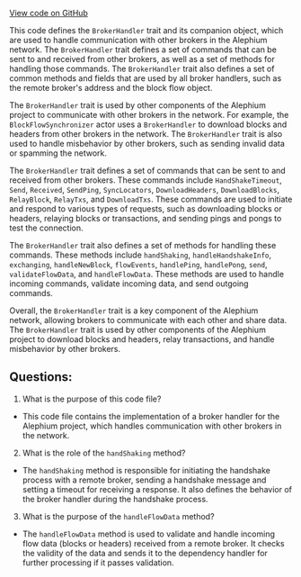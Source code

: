 [View code on GitHub](https://github.com/oxygenium/oxygenium/flow/src/main/scala/org/oxygenium/flow/network/broker/BrokerHandler.scala)

This code defines the `BrokerHandler` trait and its companion object, which are used to handle communication with other brokers in the Alephium network. The `BrokerHandler` trait defines a set of commands that can be sent to and received from other brokers, as well as a set of methods for handling those commands. The `BrokerHandler` trait also defines a set of common methods and fields that are used by all broker handlers, such as the remote broker's address and the block flow object.

The `BrokerHandler` trait is used by other components of the Alephium project to communicate with other brokers in the network. For example, the `BlockFlowSynchronizer` actor uses a `BrokerHandler` to download blocks and headers from other brokers in the network. The `BrokerHandler` trait is also used to handle misbehavior by other brokers, such as sending invalid data or spamming the network.

The `BrokerHandler` trait defines a set of commands that can be sent to and received from other brokers. These commands include `HandShakeTimeout`, `Send`, `Received`, `SendPing`, `SyncLocators`, `DownloadHeaders`, `DownloadBlocks`, `RelayBlock`, `RelayTxs`, and `DownloadTxs`. These commands are used to initiate and respond to various types of requests, such as downloading blocks or headers, relaying blocks or transactions, and sending pings and pongs to test the connection.

The `BrokerHandler` trait also defines a set of methods for handling these commands. These methods include `handShaking`, `handleHandshakeInfo`, `exchanging`, `handleNewBlock`, `flowEvents`, `handlePing`, `handlePong`, `send`, `validateFlowData`, and `handleFlowData`. These methods are used to handle incoming commands, validate incoming data, and send outgoing commands.

Overall, the `BrokerHandler` trait is a key component of the Alephium network, allowing brokers to communicate with each other and share data. The `BrokerHandler` trait is used by other components of the Alephium project to download blocks and headers, relay transactions, and handle misbehavior by other brokers.
## Questions: 
 1. What is the purpose of this code file?
- This code file contains the implementation of a broker handler for the Alephium project, which handles communication with other brokers in the network.

2. What is the role of the `handShaking` method?
- The `handShaking` method is responsible for initiating the handshake process with a remote broker, sending a handshake message and setting a timeout for receiving a response. It also defines the behavior of the broker handler during the handshake process.

3. What is the purpose of the `handleFlowData` method?
- The `handleFlowData` method is used to validate and handle incoming flow data (blocks or headers) received from a remote broker. It checks the validity of the data and sends it to the dependency handler for further processing if it passes validation.